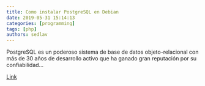 ```yaml
---
title: Como instalar PostgreSQL en Debian 
date: 2019-05-31 15:14:13
categories: [programming]
tags: [php]
authors: sedlav
---
```


PostgreSQL es un poderoso sistema de base de datos objeto-relacional con más de 30 años de desarrollo activo que ha ganado gran reputación por su confiabilidad…

[Link](https://www.librebyte.net/base-de-datos/como-instalar-postgresql-en-debian/)
